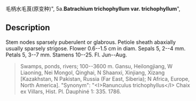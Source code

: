 毛柄水毛茛(原变种)",
5a.**Batrachium trichophyllum var. trichophyllum**",

## Description
Stem nodes sparsely puberulent or glabrous. Petiole sheath abaxially usually sparsely strigose. Flower 0.6--1.5 cm in diam. Sepals 5, 2--4 mm. Petals 5, 3--7 mm. Stamens 10--25. Fl. Jun--Aug.

> Swamps, ponds, rivers; 100--3600 m. Gansu, Heilongjiang, W Liaoning, Nei Mongol, Qinghai, N Shaanxi, Xinjiang, Xizang [Kazakhstan, N Pakistan, Russia (Far East, Siberia); N Africa, Europe, North America].
  "Synonym": "&lt;I&gt;Ranunculus trichophyllus&lt;/I&gt; Chaix ex Villars, Hist. Pl. Dauphiné 1: 335. 1786.
